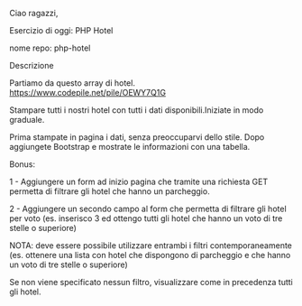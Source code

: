 Ciao ragazzi,

Esercizio di oggi: PHP Hotel

nome repo: php-hotel

Descrizione

Partiamo da questo array di hotel. https://www.codepile.net/pile/OEWY7Q1G

Stampare tutti i nostri hotel con tutti i dati disponibili.Iniziate in modo graduale.

Prima stampate in pagina i dati, senza preoccuparvi dello stile.
Dopo aggiungete Bootstrap e mostrate le informazioni con una tabella.

Bonus:

1 - Aggiungere un form ad inizio pagina che tramite una richiesta GET permetta di filtrare gli hotel che hanno un parcheggio.

2 - Aggiungere un secondo campo al form che permetta di filtrare gli hotel per voto (es. inserisco 3 ed ottengo tutti gli hotel che hanno un voto di tre stelle o superiore)

NOTA: deve essere possibile utilizzare entrambi i filtri contemporaneamente (es. ottenere una lista con hotel che dispongono di parcheggio e che hanno un voto di tre stelle o superiore)

Se non viene specificato nessun filtro, visualizzare come in precedenza tutti gli hotel.